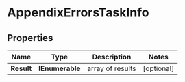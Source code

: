 # AppendixErrorsTaskInfo


## Properties

| Name | Type | Description | Notes |
|------------ | ------------- | ------------- | -------------|
**Result** | **IEnumerable<AppendixErrorsResultInfo>** | array of results |[optional]|